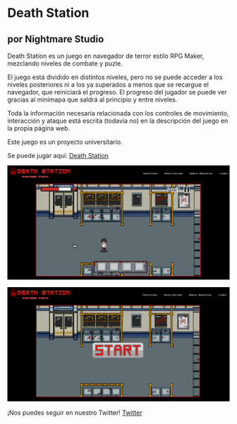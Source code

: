 # Death Station
## por Nightmare Studio

Death Station es un juego en navegador de terror estilo RPG Maker, mezclando niveles de combate y puzle.

El juego está dividido en distintos niveles, pero no se puede acceder a los niveles posteriores ni a los ya superados a menos que se recargue el navegador, que reiniciará el progreso.
El progreso del jugador se puede ver gracias al minimapa que saldrá al principio y entre niveles.

Toda la información necesaria relacionada con los controles de movimiento, interacción y ataque está escrita (todavía no) en la descripción del juego en la propia página web.

Este juego es un proyecto universitario.

Se puede jugar aquí: [Death Station](https://mattcastucm.github.io/Death-Station-Nightmare-Studio/)

![Hito 1 Cap 1](https://github.com/MattCastUCM/Death-Station-Nightmare-Studio/blob/main/assets/Repositorio/Level.png)

![Hito 1 Cap 2](https://github.com/MattCastUCM/Death-Station-Nightmare-Studio/blob/main/assets/Repositorio/Menu.png)

¡Nos puedes seguir en nuestro Twitter! [Twitter](https://twitter.com/n1ghtm4r3stud10)
